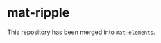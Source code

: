 # mat-ripple

This repository has been merged into [`mat-elements`](https://github.com/expandjs/mat-elements).
